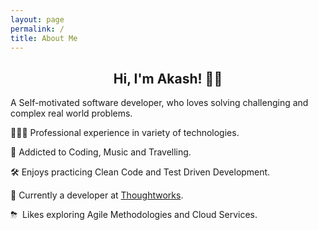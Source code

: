 ```yaml
---
layout: page
permalink: /
title: About Me
---
```


<h2 style="text-align: center;">Hi, I'm Akash! 👋🏼</h2>

A Self-motivated software developer, who loves solving challenging and complex real world problems.

<span class="big-icon">👨🏻‍💻</span>  Professional experience in variety of technologies. 

<span class="big-icon">🖤</span>  Addicted to Coding, Music and Travelling.

<span class="big-icon">🛠</span>  Enjoys practicing Clean Code and Test Driven Development.

<span class="big-icon">💼</span>  Currently a developer at [Thoughtworks](https://www.thoughtworks.com).

<span class="big-icon">⛈</span> ️ Likes exploring Agile Methodologies and Cloud Services.














